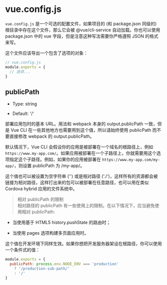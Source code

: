# vue.config.js
`vue.config.js` 是一个可选的配置文件，如果项目的 (和 package.json 同级的) 根目录中存在这个文件，那么它会被 @vue/cli-service 自动加载。你也可以使用 package.json 中的 vue 字段，但是注意这种写法需要你严格遵照 JSON 的格式来写。

这个文件应该导出一个包含了选项的对象：
```js
// vue.config.js
module.exports = {
  // 选项...
}
```
## publicPath
- Type: string

- Default: '/'

部署应用包时的基本 URL。用法和 webpack 本身的 output.publicPath 一致，但是 Vue CLI 在一些其他地方也需要用到这个值，所以请始终使用 publicPath 而不要直接修改 webpack 的 output.publicPath。

默认情况下，Vue CLI 会假设你的应用是被部署在一个域名的根路径上，例如 `https://www.my-app.com/`。如果应用被部署在一个子路径上，你就需要用这个选项指定这个子路径。例如，如果你的应用被部署在 `https://www.my-app.com/my-app/`，则设置 publicPath 为 /my-app/。

这个值也可以被设置为空字符串 ('') 或是相对路径 ('./')，这样所有的资源都会被链接为相对路径，这样打出来的包可以被部署在任意路径，也可以用在类似 Cordova hybrid 应用的文件系统中。

> 相对 publicPath 的限制  
相对路径的 publicPath 有一些使用上的限制。在以下情况下，应当避免使用相对 publicPath:
- 当使用基于 HTML5 history.pushState 的路由时；

- 当使用 pages 选项构建多页面应用时。

这个值在开发环境下同样生效。如果你想把开发服务器架设在根路径，你可以使用一个条件式的值：
```js
module.exports = {
  publicPath: process.env.NODE_ENV === 'production'
    ? '/production-sub-path/'
    : '/'
}
```